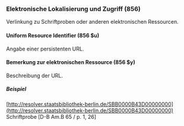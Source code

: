 ### Elektronische Lokalisierung und Zugriff (856)
Verlinkung zu Schriftproben oder anderen elektronischen Ressourcen.

#### Uniform Resource Identifier (856 $u)  
Angabe einer persistenten URL.

#### Bemerkung zur elektronischen Ressource (856 $y)
Beschreibung der URL.  

##### Beispiel
[http://resolver.staatsbibliothek-berlin.de/SBB0000B43D00000000](http://resolver.staatsbibliothek-berlin.de/SBB0000B43D00000000)  
Schriftprobe [D-B Am.B 65 / p. 1, 26]
